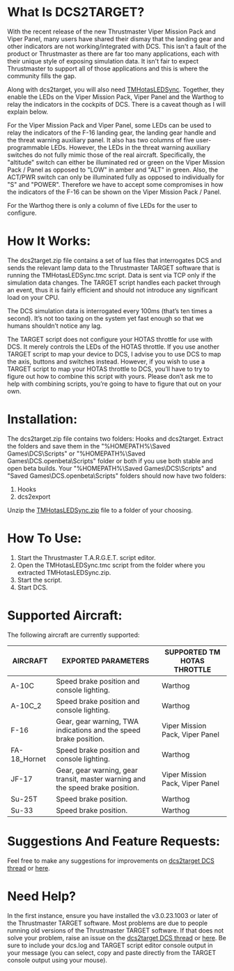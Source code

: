 # What Is DCS2TARGET?

With the recent release of the new Thrustmaster Viper Mission Pack and Viper Panel, many users have shared their dismay that the landing gear and other indicators are not working/integrated with DCS. This isn't a fault of the product or Thrustmaster as there are far too many applications, each with their unique style of exposing simulation data. It isn't fair to expect Thrustmaster to support all of those applications and this is where the community fills the gap.

Along with dcs2target, you will also need [TMHotasLEDSync](https://github.com/iknowkungfutoo/TMHotasLEDSync). Together, they enable the LEDs on the Viper Mission Pack, Viper Panel and the Warthog to relay the indicators in the cockpits of DCS. There is a caveat though as I will explain below.

For the Viper Mission Pack and Viper Panel, some LEDs can be used to relay the indicators of the F-16 landing gear, the landing gear handle and the threat warning auxiliary panel. It also has two columns of five user-programmable LEDs. However, the LEDs in the threat warning auxiliary switches do not fully mimic those of the real aircraft. Specifically, the "altitude" switch can either be illuminated red or green on the Viper Mission Pack / Panel as opposed to "LOW" in amber and "ALT" in green. Also, the ACT/PWR switch can only be illuminated fully as opposed to individually for "S" and "POWER". Therefore we have to accept some compromises in how the indicators of the F-16 can be shown on the Viper Mission Pack / Panel.

For the Warthog there is only a column of five LEDs for the user to configure.

# How It Works:

The dcs2target.zip file contains a set of lua files that interrogates DCS and sends the relevant lamp data to the Thrustmaster TARGET software that is running the TMHotasLEDSync.tmc script. Data is sent via TCP only if the simulation data changes. The TARGET script handles each packet through an event, thus it is fairly efficient and should not introduce any significant load on your CPU.

The DCS simulation data is interrogated every 100ms (that’s ten times a second). It’s not too taxing on the system yet fast enough so that we humans shouldn’t notice any lag.

The TARGET script does not configure your HOTAS throttle for use with DCS. It merely controls the LEDs of the HOTAS throttle. If you use another TARGET script to map your device to DCS, I advise you to use DCS to map the axis, buttons and switches instead. However, if you wish to use a TARGET script to map your HOTAS throttle to DCS, you’ll have to try to figure out how to combine this script with yours. Please don’t ask me to help with combining scripts, you’re going to have to figure that out on your own.

# Installation:

The dcs2target.zip file contains two folders: Hooks and dcs2target. Extract the folders and save them in the "%HOMEPATH%\Saved Games\DCS\Scripts" or "%HOMEPATH%\Saved Games\DCS.openbeta\Scripts" folder or both if you use both stable and open beta builds.
Your "%HOMEPATH%\Saved Games\DCS\Scripts" and "Saved Games\DCS.openbeta\Scripts" folders should now have two folders:

1. Hooks
2. dcs2export

Unzip the [TMHotasLEDSync.zip](https://github.com/iknowkungfutoo/TMHotasLEDSync) file to a folder of your choosing.

# How To Use:

1. Start the Thrustmaster T.A.R.G.E.T. script editor.
2. Open the TMHotasLEDSync.tmc script from the folder where you extracted TMHotasLEDSync.zip.
3. Start the script.
4. Start DCS.

# Supported Aircraft:

The following aircraft are currently supported:

| AIRCRAFT | EXPORTED PARAMETERS | SUPPORTED TM HOTAS THROTTLE |
|------------|-----------------------------------------------------------------|-------------------------------|
| A-10C | Speed brake position and console lighting. | Warthog |
| A-10C_2 | Speed brake position and console lighting. | Warthog |
| F-16 | Gear, gear warning, TWA indications and the speed brake position. | Viper Mission Pack, Viper Panel |
| FA-18_Hornet | Speed brake position and console lighting. | Warthog |
| JF-17 | Gear, gear warning, gear transit, master warning and the speed brake position. | Viper Mission Pack, Viper Panel |
| Su-25T |Speed brake position. | Warthog |
| Su-33 |Speed brake position. | Warthog |

# Suggestions And Feature Requests:

Feel free to make any suggestions for improvements on [dcs2target DCS thread](https://forum.dcs.world/topic/338119-dcs2target-dcs-to-thrustmaster-hotas-led-controller-viper-mission-pack-viper-panel-and-warthog/#comments) or [here](https://github.com/iknowkungfutoo/DCS2Target/discussions).

# Need Help?

In the first instance, ensure you have installed the v3.0.23.1003 or later of the Thrustmaster TARGET software. Most problems are due to people running old versions of the Thrustmaster TARGET software.
If that does not solve your problem, raise an issue on the [dcs2target DCS thread](https://forum.dcs.world/topic/338119-dcs2target-dcs-to-thrustmaster-hotas-led-controller-viper-mission-pack-viper-panel-and-warthog/#comments) or [here](https://github.com/iknowkungfutoo/DCS2Target/issues). Be sure to include your dcs.log and TARGET script editor console output in your message (you can select, copy and paste directly from the TARGET console output using your mouse).


